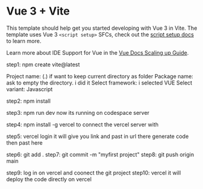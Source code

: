 # Vue 3 + Vite

This template should help get you started developing with Vue 3 in Vite. The template uses Vue 3 `<script setup>` SFCs, check out the [script setup docs](https://v3.vuejs.org/api/sfc-script-setup.html#sfc-script-setup) to learn more.

Learn more about IDE Support for Vue in the [Vue Docs Scaling up Guide](https://vuejs.org/guide/scaling-up/tooling.html#ide-support).

step1: npm create vite@latest 

Project name: (.) if want to keep current directory as folder 
Package name: ask to empty the directory. i did it
Select framework: i selected VUE
Select variant: Javascript

step2: npm install

step3: npm run dev
now its running on codespace server

step4: npm install -g vercel
to connect the vercel server with 

step5: vercel login
it will give you link and past in url there generate code then past here

step6: git add .
step7: git commit -m "myfirst project"
step8: git push origin main

step9: log in on vercel and coonect the git project
step10: vercel 
it will deploy the code directly on vercel

